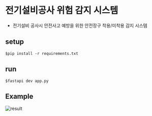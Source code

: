 # 전기설비공사 위험 감지 시스템 

- 전기설비 공사시 안전사고 예방을 위한 안전장구 착용/미착용 감지 시스템
## setup
```
$pip install -r requirements.txt
```

## run
```
$fastapi dev app.py
```

## Example
![result](https://github.com/user-attachments/assets/a134263e-dc5b-409b-ac4a-b868875e593d)
